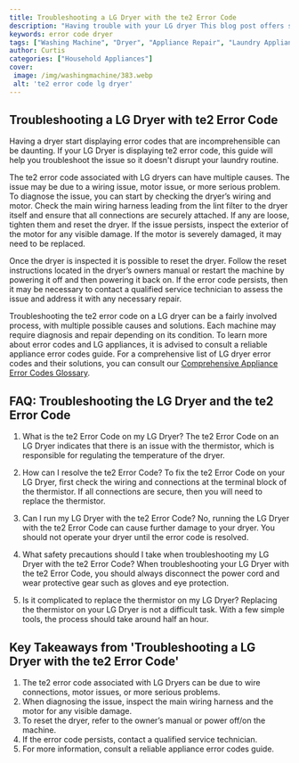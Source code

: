 ```yaml
---
title: Troubleshooting a LG Dryer with the te2 Error Code
description: "Having trouble with your LG dryer This blog post offers step by step instructions on how to troubleshoot a LG dryer with the TE2 error code Learn how to easily fix this issue and keep your dryer running smoothly"
keywords: error code dryer
tags: ["Washing Machine", "Dryer", "Appliance Repair", "Laundry Appliances"]
author: Curtis
categories: ["Household Appliances"]
cover: 
 image: /img/washingmachine/383.webp
 alt: 'te2 error code lg dryer'
---
```

## Troubleshooting a LG Dryer with te2 Error Code
Having a dryer start displaying error codes that are incomprehensible can be daunting. If your LG Dryer is displaying te2 error code, this guide will help you troubleshoot the issue so it doesn't disrupt your laundry routine.

The te2 error code associated with LG dryers can have multiple causes. The issue may be due to a wiring issue, motor issue, or more serious problem. To diagnose the issue, you can start by checking the dryer’s wiring and motor. Check the main wiring harness leading from the lint filter to the dryer itself and ensure that all connections are securely attached. If any are loose, tighten them and reset the dryer. If the issue persists, inspect the exterior of the motor for any visible damage. If the motor is severely damaged, it may need to be replaced. 

Once the dryer is inspected it is possible to reset the dryer. Follow the reset instructions located in the dryer’s owners manual or restart the machine by powering it off and then powering it back on. If the error code persists, then it may be necessary to contact a qualified service technician to assess the issue and address it with any necessary repair.

Troubleshooting the te2 error code on a LG dryer can be a fairly involved process, with multiple possible causes and solutions. Each machine may require diagnosis and repair depending on its condition. To learn more about error codes and LG appliances, it is advised to consult a reliable appliance error codes guide. For a comprehensive list of LG dryer error codes and their solutions, you can consult our [Comprehensive Appliance Error Codes Glossary](./error-codes/).

## FAQ: Troubleshooting the LG Dryer and the te2 Error Code

1. What is the te2 Error Code on my LG Dryer?
The te2 Error Code on an LG Dryer indicates that there is an issue with the thermistor, which is responsible for regulating the temperature of the dryer.

2. How can I resolve the te2 Error Code?
To fix the te2 Error Code on your LG Dryer, first check the wiring and connections at the terminal block of the thermistor. If all connections are secure, then you will need to replace the thermistor.

3. Can I run my LG Dryer with the te2 Error Code?
No, running the LG Dryer with the te2 Error Code can cause further damage to your dryer. You should not operate your dryer until the error code is resolved.

4. What safety precautions should I take when troubleshooting my LG Dryer with the te2 Error Code?
When troubleshooting your LG Dryer with the te2 Error Code, you should always disconnect the power cord and wear protective gear such as gloves and eye protection.

5. Is it complicated to replace the thermistor on my LG Dryer?
Replacing the thermistor on your LG Dryer is not a difficult task. With a few simple tools, the process should take around half an hour.

## Key Takeaways from 'Troubleshooting a LG Dryer with the te2 Error Code'
1. The te2 error code associated with LG Dryers can be due to wire connections, motor issues, or more serious problems. 
2. When diagnosing the issue, inspect the main wiring harness and the motor for any visible damage. 
3. To reset the dryer, refer to the owner’s manual or power off/on the machine. 
4. If the error code persists, contact a qualified service technician. 
5. For more information, consult a reliable appliance error codes guide.
